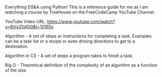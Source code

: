 Everything DS&A using Python! This is a reference guide for me as I am watching a course by TreeHouse on the FreeCodeCamp YouTube Channel. 

YouTube Video URL: https://www.youtube.com/watch?v=8hly31xKli0&t=10165s

Algorithm - A set of steps or instructions for completing a task. Examples can be a task list or a recipe or even driving directions to get to a destination. 

Algorithm in CS - A set of steps a program takes to finish a task.

Big O - Theoretical definition of the complexity of an algorithm as a function of the size.

